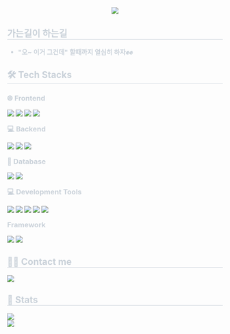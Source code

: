 <div align="center">
    <img src="https://capsule-render.vercel.app/api?type=waving&color=auto&height=180&text=Hi,%20I'm%20hubgood&animation=&fontColor=ffffff&fontSize=50" />
</div>
 
<div style="text-align: left;"> 
    <h2 style="border-bottom: 1px solid #c9d1d9; color: #c9d1d9;"> 가는길이 하는길 </h2>  
    <div style="font-weight: 700; font-size: 15px; text-align: left; color: #c9d1d9;"> 
        <ul>
            <li> "오~ 이거 그건데" 할때까지 열심히 하자✊✊ </li>
        </ul>
    </div> 
</div>

<div style="text-align: left;">
    <h2 style="border-bottom: 1px solid #c9d1d9; color: #c9d1d9;"> 🛠️ Tech Stacks </h2> 
    <div style="margin: 10px 0; text-align: left;">
        <h3 style="color: #c9d1d9;">🌐 Frontend</h3>
        <img src="https://img.shields.io/badge/HTML5-E34F26?style=flat-square&logo=HTML5&logoColor=white">
        <img src="https://img.shields.io/badge/CSS3-1572B6?style=flat-square&logo=CSS3&logoColor=white">
        <img src="https://img.shields.io/badge/JavaScript-F7DF1E?style=flat-square&logo=JavaScript&logoColor=black">
        <img src="https://img.shields.io/badge/Thymeleaf-005F0F?style=flat-square&logo=Thymeleaf&logoColor=white">
        <h3 style="color: #c9d1d9; margin-top: 15px;">💻 Backend</h3>
        <img src="https://img.shields.io/badge/Java-007396?style=flat-square&logo=Java&logoColor=white">
        <img src="https://img.shields.io/badge/Linux-FCC624?style=flat-square&logo=Linux&logoColor=black">
        <img src="https://img.shields.io/badge/Elastic_Search-005571?style=flat-square&logo=ElasticSearch&logoColor=white">
       <h3 style="color: #c9d1d9; margin-top: 15px;">💾 Database</h3>
        <img src="https://img.shields.io/badge/MySQL-4479A1?style=flat-square&logo=MySQL&logoColor=white">
        <img src="https://img.shields.io/badge/MariaDB-003545?style=flat-square&logo=MariaDB&logoColor=white">
         <h3 style="color: #c9d1d9; margin-top: 15px;">💻 Development Tools</h3>
        <img src="https://img.shields.io/badge/IntelliJ%20IDEA-000000?style=flat-square&logo=IntelliJ%20IDEA&logoColor=white">
        <img src="https://img.shields.io/badge/Visual%20Studio%20Code-007ACC?style=flat-square&logo=Visual%20Studio%20Code&logoColor=white">
        <img src="https://img.shields.io/badge/Eclipse%20IDE-2C2255?style=flat-square&logo=Eclipse%20IDE&logoColor=white">
        <img src="https://img.shields.io/badge/Anaconda-44A833?style=flat-square&logo=Anaconda&logoColor=white">
        <img src="https://img.shields.io/badge/Android%20Studio-3DDC84?style=flat-square&logo=android-studio&logoColor=white">
        <h3 style="color: #c9d1d9; margin-top: 15px;">Framework</h3>
        <img src="https://img.shields.io/badge/Spring-6DB33F?style=flat-square&logo=Spring&logoColor=white">
        <img src="https://img.shields.io/badge/Spring%20Boot-6DB33F?style=flat-square&logo=Spring%20Boot&logoColor=white">
    </div>
    
</div>

<div style="text-align: left;">
    <h2 style="border-bottom: 1px solid #c9d1d9; color: #c9d1d9;"> 🧑‍💻 Contact me </h2>
    <div style="margin: 10px 0; text-align: left;">
        <a href="mailto:heej1998@gmail.com">
            <img src="https://img.shields.io/badge/Gmail-EA4335?style=flat-square&logo=Gmail&logoColor=white">
        </a>
    </div>
</div>

<div style="text-align: left;"> 
    <h2 style="border-bottom: 1px solid #c9d1d9; color: #c9d1d9;"> 🏅 Stats </h2>
    <div style="text-align: left; margin: 10px 0;">
        <img src="https://github-readme-stats.vercel.app/api/top-langs/?username=hubgood98&layout=compact&bg_color=0d1117&title_color=ffffff&text_color=ffffff" />
        <br>
        <img src="https://github-readme-stats.vercel.app/api?username=hubgood98&show_icons=true&bg_color=0d1117&title_color=ffffff&text_color=ffffff" />
    </div> 
</div>
